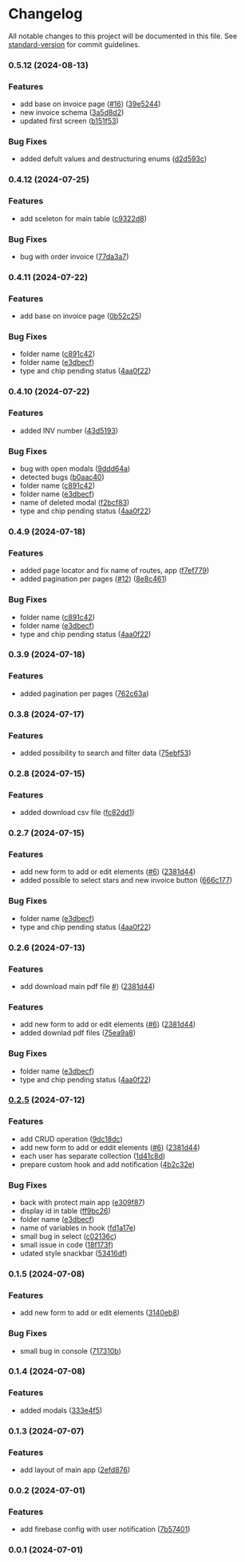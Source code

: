 # Changelog

All notable changes to this project will be documented in this file. See [standard-version](https://github.com/conventional-changelog/standard-version) for commit guidelines.

### 0.5.12 (2024-08-13)

### Features

- add base on invoice page ([#16](https://github.com/MarcinMG-web/react-dashboard/issues/16)) ([39e5244](https://github.com/MarcinMG-web/react-dashboard/commit/39e524477a7a81f1e30cc9121b9a5e25f0ff75c5))
- new invoice schema ([3a5d8d2](https://github.com/MarcinMG-web/react-dashboard/commit/3a5d8d2cf3dd19af6f477982f09f62b78b49ad36))
- updated first screen ([b151f53](https://github.com/MarcinMG-web/react-dashboard/commit/b151f539b96db5c2c063ec759ffff7a501534090))

### Bug Fixes

- added defult values and destructuring enums ([d2d593c](https://github.com/MarcinMG-web/react-dashboard/commit/d2d593c5cd71f950c957c8b7d73c9563a715a43c))

### 0.4.12 (2024-07-25)

### Features

- add sceleton for main table ([c9322d8](https://github.com/MarcinMG-web/react-dashboard/commit/c9322d8c0c24b22bd8fd894fea4a9c5ae214a359))

### Bug Fixes

- bug with order invoice ([77da3a7](https://github.com/MarcinMG-web/react-dashboard/commit/77da3a7e4445c4dd2ba5c27cc1e0199bf0f28d34))

### 0.4.11 (2024-07-22)

### Features

- add base on invoice page ([0b52c25](https://github.com/MarcinMG-web/react-dashboard/commit/0b52c25aa5d88f80a1c1b4fccb1376307a1f373a))

### Bug Fixes

- folder name ([c891c42](https://github.com/MarcinMG-web/react-dashboard/commit/c891c423f27043569971acf026e2d2a5543e15af))
- folder name ([e3dbecf](https://github.com/MarcinMG-web/react-dashboard/commit/e3dbecf283ee878b3f4720abb1437f04d7571f36))
- type and chip pending status ([4aa0f22](https://github.com/MarcinMG-web/react-dashboard/commit/4aa0f22df6a6a7138f08b73e398f8c6d04ec3ff3))

### 0.4.10 (2024-07-22)

### Features

- added INV number ([43d5193](https://github.com/MarcinMG-web/react-dashboard/commit/43d51931338b39f9f9b516a033f1a3d1e2be5285))

### Bug Fixes

- bug with open modals ([9ddd64a](https://github.com/MarcinMG-web/react-dashboard/commit/9ddd64a6b28f00f72af69909f160c3ff2cee76f7))
- detected bugs ([b0aac40](https://github.com/MarcinMG-web/react-dashboard/commit/b0aac40b3dc652b32d17c05c99cd694ff9494065))
- folder name ([c891c42](https://github.com/MarcinMG-web/react-dashboard/commit/c891c423f27043569971acf026e2d2a5543e15af))
- folder name ([e3dbecf](https://github.com/MarcinMG-web/react-dashboard/commit/e3dbecf283ee878b3f4720abb1437f04d7571f36))
- name of deleted modal ([f2bcf83](https://github.com/MarcinMG-web/react-dashboard/commit/f2bcf833d9ddc42de0a0dd8e2ea095d4b7d0296c))
- type and chip pending status ([4aa0f22](https://github.com/MarcinMG-web/react-dashboard/commit/4aa0f22df6a6a7138f08b73e398f8c6d04ec3ff3))

### 0.4.9 (2024-07-18)

### Features

- added page locator and fix name of routes, app ([f7ef779](https://github.com/MarcinMG-web/react-dashboard/commit/f7ef779bc343421e853ac879ad4ef9b13b53bc47))
- added pagination per pages ([#12](https://github.com/MarcinMG-web/react-dashboard/issues/12)) ([8e8c461](https://github.com/MarcinMG-web/react-dashboard/commit/8e8c4614278a00269c70383487404f963474ad07))

### Bug Fixes

- folder name ([c891c42](https://github.com/MarcinMG-web/react-dashboard/commit/c891c423f27043569971acf026e2d2a5543e15af))
- folder name ([e3dbecf](https://github.com/MarcinMG-web/react-dashboard/commit/e3dbecf283ee878b3f4720abb1437f04d7571f36))
- type and chip pending status ([4aa0f22](https://github.com/MarcinMG-web/react-dashboard/commit/4aa0f22df6a6a7138f08b73e398f8c6d04ec3ff3))

### 0.3.9 (2024-07-18)

### Features

- added pagination per pages ([762c63a](https://github.com/MarcinMG-web/react-dashboard/commit/762c63af9501759e19928db5c284d9c3dae6547d))

### 0.3.8 (2024-07-17)

### Features

- added possibility to search and filter data ([75ebf53](https://github.com/MarcinMG-web/react-dashboard/commit/75ebf537e69f6e65a586d1888fc8f6de8a7f33f2))

### 0.2.8 (2024-07-15)

### Features

- added download csv file ([fc82dd1](https://github.com/MarcinMG-web/react-dashboard/commit/fc82dd15b53dae5f33f3d94dbe640e0b1225220e))

### 0.2.7 (2024-07-15)

### Features

- add new form to add or edit elements ([#6](https://github.com/MarcinMG-web/react-dashboard/issues/6)) ([2381d44](https://github.com/MarcinMG-web/react-dashboard/commit/2381d446cd7a114ae03d428a2f1b96336f8aa749))
- added possible to select stars and new invoice button ([666c177](https://github.com/MarcinMG-web/react-dashboard/commit/666c1772d419db0430fef6a3079d6b55234b6270))

### Bug Fixes

- folder name ([e3dbecf](https://github.com/MarcinMG-web/react-dashboard/commit/e3dbecf283ee878b3f4720abb1437f04d7571f36))
- type and chip pending status ([4aa0f22](https://github.com/MarcinMG-web/react-dashboard/commit/4aa0f22df6a6a7138f08b73e398f8c6d04ec3ff3))

### 0.2.6 (2024-07-13)

### Features

- add download main pdf file [#](https://github.com/MarcinMG-web/react-dashboard/issues/6)) ([2381d44](https://github.com/MarcinMG-web/react-dashboard/commit/1efa0ad43e0c4d6a8a9657656df850ab5c435006))

### Features

- add new form to add or edit elements ([#6](https://github.com/MarcinMG-web/react-dashboard/issues/6)) ([2381d44](https://github.com/MarcinMG-web/react-dashboard/commit/2381d446cd7a114ae03d428a2f1b96336f8aa749))
- added downlad pdf files ([75ea9a8](https://github.com/MarcinMG-web/react-dashboard/commit/75ea9a854af2ba4e2d5956673b160f507784222d))

### Bug Fixes

- folder name ([e3dbecf](https://github.com/MarcinMG-web/react-dashboard/commit/e3dbecf283ee878b3f4720abb1437f04d7571f36))
- type and chip pending status ([4aa0f22](https://github.com/MarcinMG-web/react-dashboard/commit/4aa0f22df6a6a7138f08b73e398f8c6d04ec3ff3))

### [0.2.5](https://github.com/MarcinMG-web/react-dashboard/compare/v0.1.6...v0.2.5) (2024-07-12)

### Features

- add CRUD operation ([9dc18dc](https://github.com/MarcinMG-web/react-dashboard/commit/9dc18dcfd00ce999c2f7a5a3f3a3b1ea70b2c16a))
- add new form to add or eddit elements ([#6](https://github.com/MarcinMG-web/react-dashboard/issues/6)) ([2381d44](https://github.com/MarcinMG-web/react-dashboard/commit/2381d446cd7a114ae03d428a2f1b96336f8aa749))
- each user has separate collection ([1d41c8d](https://github.com/MarcinMG-web/react-dashboard/commit/1d41c8dbafdd6c32986c423cc5d1d92506ec6107))
- prepare custom hook and add notification ([4b2c32e](https://github.com/MarcinMG-web/react-dashboard/commit/4b2c32e27a1100626368e6e598a16cc5cfac2cd5))

### Bug Fixes

- back with protect main app ([e309f87](https://github.com/MarcinMG-web/react-dashboard/commit/e309f87be1c61201e94b7a252ef1dab37cface78))
- display id in table ([ff9bc26](https://github.com/MarcinMG-web/react-dashboard/commit/ff9bc26c2d71f15abd147d8e2c46964313586ef3))
- folder name ([e3dbecf](https://github.com/MarcinMG-web/react-dashboard/commit/e3dbecf283ee878b3f4720abb1437f04d7571f36))
- name of variables in hook ([fd1a17e](https://github.com/MarcinMG-web/react-dashboard/commit/fd1a17e58463080c20985eb4ceb12ac9ec4666bf))
- small bug in select ([c02136c](https://github.com/MarcinMG-web/react-dashboard/commit/c02136c78e7ca74bb58cee93c840449bd0d12aba))
- small issue in code ([18f173f](https://github.com/MarcinMG-web/react-dashboard/commit/18f173f62c1f592bcf50732e6b839b65081f7be9))
- udated style snackbar ([53416df](https://github.com/MarcinMG-web/react-dashboard/commit/53416df3f9cd4388ddcc94183ff3945de98f7119))

### 0.1.5 (2024-07-08)

### Features

- add new form to add or edit elements ([3140eb8](https://github.com/MarcinMG-web/react-dashboard/commit/3140eb8afc19eda8790c4a226ded82a230ae9f91))

### Bug Fixes

- small bug in console ([717310b](https://github.com/MarcinMG-web/react-dashboard/commit/717310b6da987706183d15186aa3dcee76f6206d))

### 0.1.4 (2024-07-08)

### Features

- added modals ([333e4f5](https://github.com/MarcinMG-web/react-dashboard/commit/333e4f5429c1cb694b13028ee3013ea43f9f2fc1))

### 0.1.3 (2024-07-07)

### Features

- add layout of main app ([2efd876](https://github.com/MarcinMG-web/react-dashboard/commit/2efd87621338f6bc2733d18fb97a969e901705fc))

### 0.0.2 (2024-07-01)

### Features

- add firebase config with user notification ([7b57401](https://github.com/MarcinMG-web/react-dashboard/commit/7b5740139aaf2f511b3b629500090e0386f143ea))

### 0.0.1 (2024-07-01)
